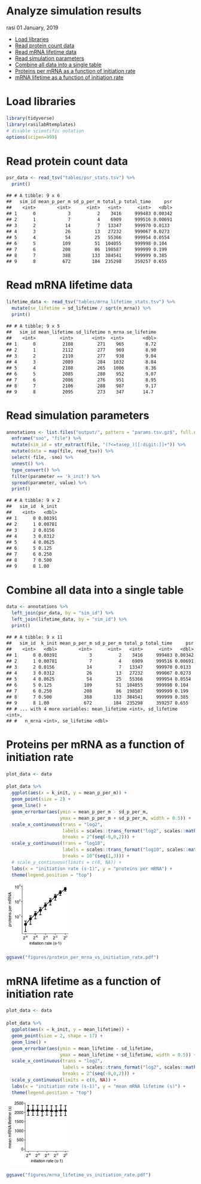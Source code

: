 Analyze simulation results
================
rasi
01 January, 2019

-   [Load libraries](#load-libraries)
-   [Read protein count data](#read-protein-count-data)
-   [Read mRNA lifetime data](#read-mrna-lifetime-data)
-   [Read simulation parameters](#read-simulation-parameters)
-   [Combine all data into a single table](#combine-all-data-into-a-single-table)
-   [Proteins per mRNA as a function of initiation rate](#proteins-per-mrna-as-a-function-of-initiation-rate)
-   [mRNA lifetime as a function of initiation rate](#mrna-lifetime-as-a-function-of-initiation-rate)

Load libraries
==============

``` r
library(tidyverse)
library(rasilabRtemplates)
# disable scientific notation
options(scipen=999)
```

Read protein count data
=======================

``` r
psr_data <- read_tsv("tables/psr_stats.tsv") %>% 
  print()
```

    ## # A tibble: 9 x 6
    ##   sim_id mean_p_per_m sd_p_per_m total_p total_time     psr
    ##    <int>        <int>      <int>   <int>      <int>   <dbl>
    ## 1      0            3          2    3416     999483 0.00342
    ## 2      1            7          4    6909     999516 0.00691
    ## 3      2           14          7   13347     999970 0.0133 
    ## 4      3           26         13   27232     999067 0.0273 
    ## 5      4           54         25   55366     999954 0.0554 
    ## 6      5          109         51  104055     999998 0.104  
    ## 7      6          208         86  198587     999999 0.199  
    ## 8      7          388        133  384541     999999 0.385  
    ## 9      8          672        184  235298     359257 0.655

Read mRNA lifetime data
=======================

``` r
lifetime_data <- read_tsv("tables/mrna_lifetime_stats.tsv") %>% 
  mutate(se_lifetime = sd_lifetime / sqrt(n_mrna)) %>% 
  print()
```

    ## # A tibble: 9 x 5
    ##   sim_id mean_lifetime sd_lifetime n_mrna se_lifetime
    ##    <int>         <int>       <int>  <int>       <dbl>
    ## 1      0          2108         271    965        8.72
    ## 2      1          2112         277    969        8.90
    ## 3      2          2110         277    938        9.04
    ## 4      3          2089         284   1032        8.84
    ## 5      4          2108         265   1006        8.36
    ## 6      5          2085         280    952        9.07
    ## 7      6          2086         276    951        8.95
    ## 8      7          2106         288    987        9.17
    ## 9      8          2095         273    347       14.7

Read simulation parameters
==========================

``` r
annotations <- list.files("output/", pattern = "params.tsv.gz$", full.names = T) %>% 
  enframe("sno", "file") %>% 
  mutate(sim_id = str_extract(file, "(?<=tasep_)[[:digit:]]+")) %>% 
  mutate(data = map(file, read_tsv)) %>% 
  select(-file, -sno) %>% 
  unnest() %>% 
  type_convert() %>% 
  filter(parameter == 'k_init') %>% 
  spread(parameter, value) %>% 
  print()
```

    ## # A tibble: 9 x 2
    ##   sim_id  k_init
    ##    <int>   <dbl>
    ## 1      0 0.00391
    ## 2      1 0.00781
    ## 3      2 0.0156 
    ## 4      3 0.0312 
    ## 5      4 0.0625 
    ## 6      5 0.125  
    ## 7      6 0.250  
    ## 8      7 0.500  
    ## 9      8 1.00

Combine all data into a single table
====================================

``` r
data <- annotations %>% 
  left_join(psr_data, by = "sim_id") %>% 
  left_join(lifetime_data, by = "sim_id") %>% 
  print()
```

    ## # A tibble: 9 x 11
    ##   sim_id  k_init mean_p_per_m sd_p_per_m total_p total_time     psr
    ##    <int>   <dbl>        <int>      <int>   <int>      <int>   <dbl>
    ## 1      0 0.00391            3          2    3416     999483 0.00342
    ## 2      1 0.00781            7          4    6909     999516 0.00691
    ## 3      2 0.0156            14          7   13347     999970 0.0133 
    ## 4      3 0.0312            26         13   27232     999067 0.0273 
    ## 5      4 0.0625            54         25   55366     999954 0.0554 
    ## 6      5 0.125            109         51  104055     999998 0.104  
    ## 7      6 0.250            208         86  198587     999999 0.199  
    ## 8      7 0.500            388        133  384541     999999 0.385  
    ## 9      8 1.00             672        184  235298     359257 0.655  
    ## # ... with 4 more variables: mean_lifetime <int>, sd_lifetime <int>,
    ## #   n_mrna <int>, se_lifetime <dbl>

Proteins per mRNA as a function of initiation rate
==================================================

``` r
plot_data <- data

plot_data %>%
  ggplot(aes(x = k_init, y = mean_p_per_m)) +
  geom_point(size = 2) +
  geom_line() +
  geom_errorbar(aes(ymin = mean_p_per_m - sd_p_per_m, 
                    ymax = mean_p_per_m + sd_p_per_m, width = 0.5)) +
  scale_x_continuous(trans = "log2",
                     labels = scales::trans_format("log2", scales::math_format(2^.x)),
                     breaks = 2^(seq(-8,0,2))) +
  scale_y_continuous(trans = "log10",
                     labels = scales::trans_format("log10", scales::math_format(10^.x)),
                     breaks = 10^(seq(1,3))) +
  # scale_y_continuous(limits = c(0, NA)) +
  labs(x = "initiation rate (s-1)", y = "proteins per mRNA") +
  theme(legend.position = "top")
```

![](analyze_results_files/figure-markdown_github/unnamed-chunk-7-1.png)

``` r
ggsave("figures/protein_per_mrna_vs_initiation_rate.pdf")
```

mRNA lifetime as a function of initiation rate
==============================================

``` r
plot_data <- data

plot_data %>%
  ggplot(aes(x = k_init, y = mean_lifetime)) +
  geom_point(size = 2, shape = 17) +
  geom_line() +
  geom_errorbar(aes(ymin = mean_lifetime - sd_lifetime, 
                    ymax = mean_lifetime + sd_lifetime, width = 0.5)) +
  scale_x_continuous(trans = "log2",
                     labels = scales::trans_format("log2", scales::math_format(2^.x)),
                     breaks = 2^(seq(-8,0,2))) +
  scale_y_continuous(limits = c(0, NA)) +
  labs(x = "initiation rate (s-1)", y = "mean mRNA lifetime (s)") +
  theme(legend.position = "top")
```

![](analyze_results_files/figure-markdown_github/unnamed-chunk-8-1.png)

``` r
ggsave("figures/mrna_lifetime_vs_initiation_rate.pdf")
```
